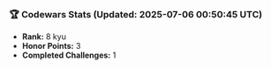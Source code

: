 ### 🏆 Codewars Stats (Updated: 2025-07-06 00:50:45 UTC)

- **Rank:** 8 kyu
- **Honor Points:** 3
- **Completed Challenges:** 1

